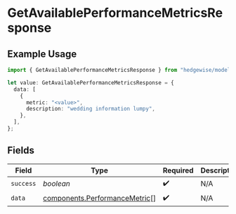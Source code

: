 # GetAvailablePerformanceMetricsResponse

## Example Usage

```typescript
import { GetAvailablePerformanceMetricsResponse } from "hedgewise/models/components";

let value: GetAvailablePerformanceMetricsResponse = {
  data: [
    {
      metric: "<value>",
      description: "wedding information lumpy",
    },
  ],
};
```

## Fields

| Field                                                                          | Type                                                                           | Required                                                                       | Description                                                                    |
| ------------------------------------------------------------------------------ | ------------------------------------------------------------------------------ | ------------------------------------------------------------------------------ | ------------------------------------------------------------------------------ |
| `success`                                                                      | *boolean*                                                                      | :heavy_check_mark:                                                             | N/A                                                                            |
| `data`                                                                         | [components.PerformanceMetric](../../models/components/performancemetric.md)[] | :heavy_check_mark:                                                             | N/A                                                                            |